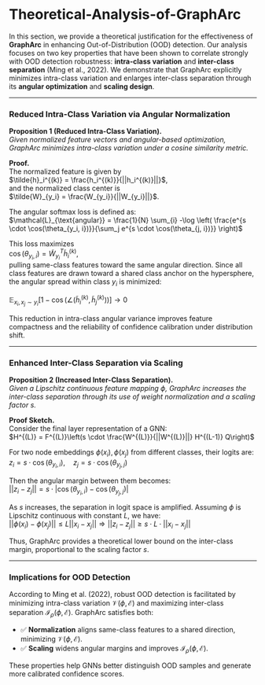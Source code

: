 # Theoretical-Analysis-of-GraphArc

In this section, we provide a theoretical justification for the effectiveness of **GraphArc** in enhancing Out-of-Distribution (OOD) detection. Our analysis focuses on two key properties that have been shown to correlate strongly with OOD detection robustness: **intra-class variation** and **inter-class separation** (Ming et al., 2022). We demonstrate that GraphArc explicitly minimizes intra-class variation and enlarges inter-class separation through its **angular optimization** and **scaling design**.

---

### Reduced Intra-Class Variation via Angular Normalization

**Proposition 1 (Reduced Intra-Class Variation).**  
*Given normalized feature vectors and angular-based optimization, GraphArc minimizes intra-class variation under a cosine similarity metric.*

**Proof.**  
The normalized feature is given by  
$\tilde{h}_i^{(k)} = \frac{h_i^{(k)}}{||h_i^{(k)}||}$,  
and the normalized class center is  
$\tilde{W}_{y_i} = \frac{W_{y_i}}{||W_{y_i}||}$.

The angular softmax loss is defined as:  
$\mathcal{L}_{\text{angular}} = \frac{1}{N} \sum_{i} -\log \left( \frac{e^{s \cdot \cos(\theta_{y_i, i})}}{\sum_j e^{s \cdot \cos(\theta_{j, i})}} \right)$

This loss maximizes  
$\cos(\theta_{y_i, i}) = \tilde{W}_{y_i}^T \tilde{h}_i^{(k)}$,  
pulling same-class features toward the same angular direction. Since all class features are drawn toward a shared class anchor on the hypersphere, the angular spread within class $y_i$ is minimized:

$\mathbb{E}_{x_i, x_j \sim y_i} \left[ 1 - \cos\left( \angle(\tilde{h}_i^{(k)}, \tilde{h}_j^{(k)}) \right) \right] \to 0$

This reduction in intra-class angular variance improves feature compactness and the reliability of confidence calibration under distribution shift.

---

### Enhanced Inter-Class Separation via Scaling

**Proposition 2 (Increased Inter-Class Separation).**  
*Given a Lipschitz continuous feature mapping $\phi$, GraphArc increases the inter-class separation through its use of weight normalization and a scaling factor $s$.*

**Proof Sketch.**  
Consider the final layer representation of a GNN:  
$H^{(L)} = F^{(L)}\left(s \cdot \frac{W^{(L)}}{||W^{(L)}||} H^{(L-1)} Q\right)$

For two node embeddings $\phi(x_i), \phi(x_j)$ from different classes, their logits are:  
$z_i = s \cdot \cos(\theta_{y_i, i}), \quad z_j = s \cdot \cos(\theta_{y_j, j})$

Then the angular margin between them becomes:  
$||z_i - z_j|| = s \cdot |\cos(\theta_{y_i, i}) - \cos(\theta_{y_j, j})|$

As $s$ increases, the separation in logit space is amplified. Assuming $\phi$ is Lipschitz continuous with constant $L$, we have:  
$||\phi(x_i) - \phi(x_j)|| \leq L ||x_i - x_j|| \Rightarrow ||z_i - z_j|| \geq s \cdot L \cdot ||x_i - x_j||$

Thus, GraphArc provides a theoretical lower bound on the inter-class margin, proportional to the scaling factor $s$.

---

### Implications for OOD Detection

According to Ming et al. (2022), robust OOD detection is facilitated by minimizing intra-class variation $\mathcal{V}(\phi, \mathcal{E})$ and maximizing inter-class separation $\mathcal{I}_\rho(\phi, \mathcal{E})$. GraphArc satisfies both:

- ✅ **Normalization** aligns same-class features to a shared direction, minimizing $\mathcal{V}(\phi, \mathcal{E})$.
- ✅ **Scaling** widens angular margins and improves $\mathcal{I}_\rho(\phi, \mathcal{E})$.

These properties help GNNs better distinguish OOD samples and generate more calibrated confidence scores.
